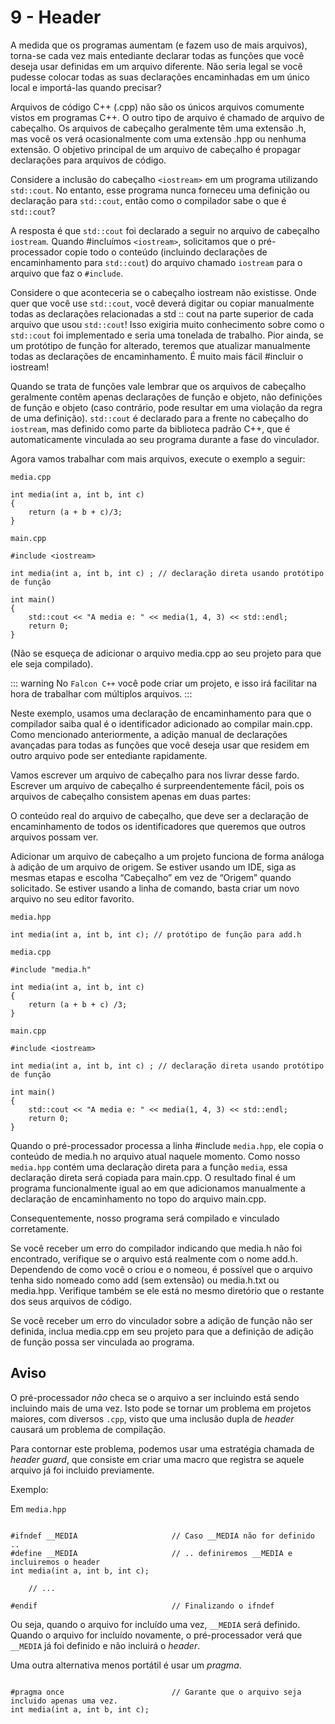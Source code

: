 # 9 - Header

A medida que os programas aumentam (e fazem uso de mais arquivos), torna-se cada vez mais entediante declarar todas as funções que você deseja usar definidas em um arquivo diferente. Não seria legal se você pudesse colocar todas as suas declarações encaminhadas em um único local e importá-las quando precisar?

Arquivos de código C++ (.cpp) não são os únicos arquivos comumente vistos em programas C++. O outro tipo de arquivo é chamado de arquivo de cabeçalho. Os arquivos de cabeçalho geralmente têm uma extensão .h, mas você os verá ocasionalmente com uma extensão .hpp ou nenhuma extensão. O objetivo principal de um arquivo de cabeçalho é propagar declarações para arquivos de código.

Considere a inclusão do cabeçalho `<iostream>` em um programa utilizando `std::cout`. No entanto, esse programa nunca forneceu uma definição ou declaração para `std::cout`, então como o compilador sabe o que é `std::cout`?

A resposta é que `std::cout` foi declarado a seguir no arquivo de cabeçalho `iostream`. Quando #incluímos `<iostream>`, solicitamos que o pré-processador copie todo o conteúdo (incluindo declarações de encaminhamento para `std::cout`) do arquivo chamado `iostream` para o arquivo que faz o `#include`.

Considere o que aconteceria se o cabeçalho iostream não existisse. Onde quer que você use `std::cout`, você deverá digitar ou copiar manualmente todas as declarações relacionadas a std :: cout na parte superior de cada arquivo que usou `std::cout`! Isso exigiria muito conhecimento sobre como o `std::cout` foi implementado e seria uma tonelada de trabalho. Pior ainda, se um protótipo de função for alterado, teremos que atualizar manualmente todas as declarações de encaminhamento. É muito mais fácil #incluir o iostream!

Quando se trata de funções vale lembrar que os arquivos de cabeçalho geralmente contêm apenas declarações de função e objeto, não definições de função e objeto (caso contrário, pode resultar em uma violação da regra de uma definição). `std::cout` é declarado para a frente no cabeçalho do `iostream`, mas definido como parte da biblioteca padrão C++, que é automaticamente vinculada ao seu programa durante a fase do vinculador.

Agora vamos trabalhar com mais arquivos, execute o exemplo a seguir:

`media.cpp`
```cpp{0}
int media(int a, int b, int c) 
{
    return (a + b + c)/3;
}
```

`main.cpp`
```cpp{0}
#include <iostream>
 
int media(int a, int b, int c) ; // declaração direta usando protótipo de função
 
int main()
{
    std::cout << "A media e: " << media(1, 4, 3) << std::endl;
    return 0;
}
```

(Não se esqueça de adicionar o arquivo media.cpp ao seu projeto para que ele seja compilado).

::: warning
No `Falcon C++` você pode criar um projeto, e isso irá facilitar na hora de trabalhar com múltiplos arquivos.
:::

Neste exemplo, usamos uma declaração de encaminhamento para que o compilador saiba qual é o identificador adicionado ao compilar main.cpp. Como mencionado anteriormente, a adição manual de declarações avançadas para todas as funções que você deseja usar que residem em outro arquivo pode ser entediante rapidamente.

Vamos escrever um arquivo de cabeçalho para nos livrar desse fardo. Escrever um arquivo de cabeçalho é surpreendentemente fácil, pois os arquivos de cabeçalho consistem apenas em duas partes:

O conteúdo real do arquivo de cabeçalho, que deve ser a declaração de encaminhamento de todos os identificadores que queremos que outros arquivos possam ver.

Adicionar um arquivo de cabeçalho a um projeto funciona de forma análoga à adição de um arquivo de origem. Se estiver usando um IDE, siga as mesmas etapas e escolha “Cabeçalho” em vez de “Origem” quando solicitado. Se estiver usando a linha de comando, basta criar um novo arquivo no seu editor favorito.

`media.hpp`
```cpp{0}
int media(int a, int b, int c); // protótipo de função para add.h
```

`media.cpp`
```cpp{0}
#include "media.h"

int media(int a, int b, int c) 
{
    return (a + b + c) /3;
}
```

`main.cpp`
```cpp{0}
#include <iostream>
 
int media(int a, int b, int c) ; // declaração direta usando protótipo de função
 
int main()
{
    std::cout << "A media e: " << media(1, 4, 3) << std::endl;
    return 0;
}
```

Quando o pré-processador processa a linha #include `media.hpp`, ele copia o conteúdo de media.h no arquivo atual naquele momento. Como nosso `media.hpp` contém uma declaração direta para a função `media`, essa declaração direta será copiada para main.cpp. O resultado final é um programa funcionalmente igual ao em que adicionamos manualmente a declaração de encaminhamento no topo do arquivo main.cpp.

Consequentemente, nosso programa será compilado e vinculado corretamente.

Se você receber um erro do compilador indicando que media.h não foi encontrado, verifique se o arquivo está realmente com o nome add.h. Dependendo de como você o criou e o nomeou, é possível que o arquivo tenha sido nomeado como add (sem extensão) ou media.h.txt ou media.hpp. Verifique também se ele está no mesmo diretório que o restante dos seus arquivos de código.

Se você receber um erro do vinculador sobre a adição de função não ser definida, inclua media.cpp em seu projeto para que a definição de adição de função possa ser vinculada ao programa.

## Aviso 

O pré-processador *não* checa se o arquivo a ser incluindo está sendo incluindo mais de uma vez. Isto pode se tornar um problema
em projetos maiores, com diversos `.cpp`, visto que uma inclusão dupla de _header_ causará um problema de compilação.

Para contornar este problema, podemos usar uma estratégia chamada de _header guard_, que consiste em criar uma macro que registra se aquele arquivo já foi incluido previamente.

Exemplo:

Em `media.hpp`
```cpp{0}

#ifndef __MEDIA                     // Caso __MEDIA não for definido ..
#define __MEDIA                     // .. definiremos __MEDIA e incluiremos o header
int media(int a, int b, int c);

    // ...

#endif                              // Finalizando o ifndef
```

Ou seja, quando o arquivo for incluído uma vez, `__MEDIA` será definido. Quando o arquivo for incluído novamente, o pré-processador verá que `__MEDIA` já foi definido e não incluirá o _header_.

Uma outra alternativa menos portátil é usar um *pragma*.
```cpp{0}

#pragma once                        // Garante que o arquivo seja incluido apenas uma vez.
int media(int a, int b, int c);
```